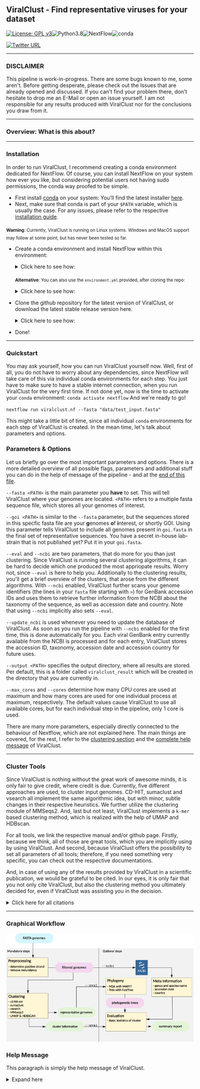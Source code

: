 
## ViralClust - Find representative viruses for your dataset
[![License: GPL v3](https://img.shields.io/badge/License-GPL%20v3-teal.svg)](https://www.gnu.org/licenses/gpl-3.0)![Python3.8](https://img.shields.io/badge/Language-Python_3.8-darkred.svg)![NextFlow](https://img.shields.io/badge/Nextflow-20.07.01-blue.svg)![conda](https://img.shields.io/badge/Uses-conda-green.svg)

[![Twitter URL](https://img.shields.io/twitter/url/https/twitter.com/klamkiewicz?label=%40klamkiewicz&style=social)](https://twitter.com/klamkiewicz)

***

### DISCLAIMER
This pipeline is work-in-progress.
There are some bugs known to me, some aren't. Before getting desperate, please check out the Issues that are already opened and discussed. If you can't find your problem there, don't hesitate to drop me an E-Mail or open an issue yourself.
I am not responsible for any results produced with ViralClust nor for the conclusions you draw from it.

***

### Overview: What is this about?


***

### Installation
In order to run ViralClust, I recommend creating a conda environment dedicated for NextFlow.
Of course, you can install NextFlow on your system how ever you like, but considering potential users not having sudo permissions, the conda way proofed to be simple.

* First install [conda](https://docs.conda.io/en/latest/) on your system: You'll find the latest installer [here](https://docs.conda.io/en/latest/miniconda.html).
* Next, make sure that conda is part of your `$PATH` variable, which is usually the case. For any issues, please refer to the respective [installation guide](https://conda.io/projects/conda/en/latest/user-guide/install/index.html).

<sub>**Warning**: Currently, ViralClust is running on Linux systems. Windows and MacOS support may follow at some point, but has never been tested so far.</sub>
* Create a conda environment and install NextFlow within this environment:

  <details><summary>Click here to see how:</summary>

  ```bash
  conda create -n nextflow -c bioconda nextflow
  conda activate nextflow
  ```
  </details>

  <sub>**Alternative**: You can also use the `environment.yml` provided, after cloning the repo:</sub>

  <details><summary>Click here to see how:</summary>

  ```bash
  conda env create -f environment.yml
  ```
   </details>

* Clone the github repository for the latest version of ViralClust, or download the latest stable release version here.

  <details><summary>Click here to see how:</summary>

  ```bash
  `git clone https://github.com/klamkiew/viralClust.git && cd viralClust`
  ```
   </details>

* Done!

***

### Quickstart

You may ask yourself, how you can run ViralClust yourself now.
Well, first of all, you do not have to worry about any dependencies, since NextFlow will take care of this via individual conda environments for each step. You just have to make sure to have a stable internet connection, when you run ViralClust for the very first time.
If not done yet, now is the time to activate your `conda` environment:
`conda activate nextflow`
And we're ready to go!

`nextflow run viralclust.nf --fasta "data/test_input.fasta"`


This might take a little bit of time, since all individual `conda` environments for each step of ViralClust is created.
In the mean time, let's talk about parameters and options.

### Parameters & Options

Let us briefly go over the most important parameters and options. There is a more detailed overview of all possible flags, parameters and additional stuff you can
do in the help of message of the pipeline - and at the [end of this file](#help-message).

`--fasta <PATH>` is the main parameter you **have** to set. This will tell ViralClust where your genomes are located. `<PATH>` refers to a multiple fasta sequence file, which stores all your genomes of interest.

`--goi <PATH>` is similar to the `--fasta` parameter, but the sequences stored in this specfic fasta file are your **g**enomes **o**f **i**nterest, or shortly GOI. Using this parameter tells ViralClust to include all genomes present in `goi.fasta` in the final set of representative sequences. You have a secret in-house lab-strain that is not published yet? Put it in your `goi.fasta`.

`--eval` and `--ncbi` are two parameters, that do more for you than just clustering. Since ViralClust is running several clustering algorithms, it can be hard to decide which one produced the most appriopate results. Worry not, since `--eval` is here to help you. Additionally to the clustering results, you'll get a brief overview of the clusters, that arose from the different algorithms. With `--ncbi` enabled, ViralClust further scans your genome identifiers (the lines in your `fasta` file starting with `>`) for GenBank accession IDs and uses them to retrieve further information from the NCBI about the taxonomy of the sequence, as well as accession date and country. Note that using `--ncbi` implicitly also sets `--eval`.

`--update_ncbi` is used whenever you need to update the database of ViralClust. As soon as you run the pipeline with `--ncbi` enabled for the first time, this is done automatically for you. Each viral GenBank entry currently available from the NCBI is processed and for each entry, ViralClust stores the accession ID, taxonomy, accession date and accession country for future uses.

`--output <PATH>` specifies the output directory, where all results are stored. Per default, this is a folder called `viralclust_result` which will be created in the directory that you are currently in.

`--max_cores` and `--cores` determine how many CPU cores are used at maximum and how many cores are used for one individual process at maximum, respectively. The default values cause ViralClust to use all available cores, but for each individual step in the pipeline, only 1 core is used.

There are many more parameters, especially directly connected to the behaviour of Nextflow, which are not explained here. The main things are covered, for the rest, I refer to the [clustering section](#cluster-tools) and the [complete help message](#help-message) of ViralClust.


***

### Cluster Tools

Since ViralClust is nothing without the great work of awesome minds, it is only fair to give credit, where credit is due. Currently, five different approaches are used, to cluster input genomes. CD-HIT, sumaclust and vsearch all implement the same algorithmic idea, but with minor, subtle changes in their respective heuristics. We further utilize the clustering module of MMSeqs2. And, last but not least, ViralClust implements a `k-mer` based clustering method, which is realized with the help of UMAP and HDBscan.

For all tools, we link the respective manual and/or github page. Firstly, because we think, all of those are great tools, which you are implicitly using by using ViralClust. And second, because ViralClust offers the possibility to set all parameters of all tools; therefore, if you need something very specific, you can check out the respective documentations.

And, in case of using any of the results provided by ViralClust in a scientific publication, we would be grateful to be cited. In our eyes, it is only fair that you not only cite ViralClust, but also the clustering method you ultimately decided for, even if ViralClust was assisting you in the decision.

<details><summary>Click here for all citations</summary>

  * CD-HIT:

  * sumaclust:

  * vsearch:

  * MMSeqs2:

  * UMAP & HDBscan:
</details>

***

### Graphical Workflow

![Workflow graph](/pic/workflow.png)

### Help Message

This paragraph is simply the help message of ViralClust.

<details><summary>Expand here</summary>

```
____________________________________________________________________________________________

Welcome to ViralClust - your pipeline to cluster viral genome sequences once and for all!
____________________________________________________________________________________________

Usage example:
nextflow run viralclust.nf --update_ncbi

or

nextflow run viralclust.nf --fasta "genomes.fasta"

or both

nextflow run viralclust.nf --update_ncbi --fasta "genomes.fasta"

____________________________________________________________________________________________

Mandatory Input:
--fasta PATH                      Path to a multiple fasta sequence file, storing all genomes that shall be clustered.
                                  Usually, this parameter has to be set, unless the parameter --ncbi_update has been set.

Optional Input:
--goi PATH                        Path to a (multiple) fasta sequence file with genomes that have to end
                                  up in the final set of representative genomes, e.g. strains of your lab that are
                                  of special interest. This parameter is optional.
____________________________________________________________________________________________

Options:
--eval                            After clustering, calculate basic statistics of clustering results. For each
                                  tool, the minimum, maximum, average and median cluster sizes are calculated,
                                  as well as the average distance of two representative genomes.

--ncbi                            Additionally to the evaluation performed by --eval, NCBI metainformation
                                  is included for all genomes of the input set. Therefore, the identifier of fasta records are
                                  scanned for GenBank accession IDs, which are then used to retrieve information about the taxonomy,
                                  accession date and accession country of a sequence. Implicitly calls --eval.
                                  Attention: If no database is available at data, setting this flag
                                  implicitly sets --ncbi_update.

--ncbi_update                     Downloads all current GenBank entries from the NCBI FTP server and processes the data to
                                  the databank stored at data.

Cluster options:
--cdhit_params                    Additional parameters for CD-HIT-EST cluster analysis. [default -c 0.9]
                                  For more information and options, we refer to the CD-HIT manual.

--hdbscan_params                  Additional parameters for HDBscan cluster analysis. [default ]
                                  For more information and options, please use
                                  nextflow run viralclust.nf --hdbscan_help or python3 bin/hdbscan_virus.py -h.

--sumaclust_params                Additional parameters for sumaclust cluster analysis. [default ]
                                  For more information and options, we refer to the sumaclust manual.

--vclust_params                   Additional parameters for vsearch cluster analysis. [default --id 0.9]
                                  For more information and options, we refer to the vsearch manual.

--mmseqs_params                   Additional parameters for MMSeqs2 cluster analysis. [default ]
                                  For more information and options, we refer to the MMSeqs2 manual.

Computing options:
--cores INT                       max cores per process for local use [default 1]
--max_cores INT                   max cores used on the machine for local use [default ALL]
--memory INT                      max memory in GB for local use [default 16.GB]
--output PATH                     name of the result folder [default viralclust_results]
--permanentCacheDir PATH          location for auto-download data like databases [default data]
--condaCacheDir PATH              location for storing the conda environments [default conda]
--workdir PATH                    working directory for all intermediate results [default /tmp/nextflow-work-$USER]

Nextflow options:
-with-report rep.html             cpu / ram usage (may cause errors)
-with-dag chart.html              generates a flowchart for the process tree
-with-timeline time.html          timeline (may cause errors)
____________________________________________________________________________________________

```
</details>